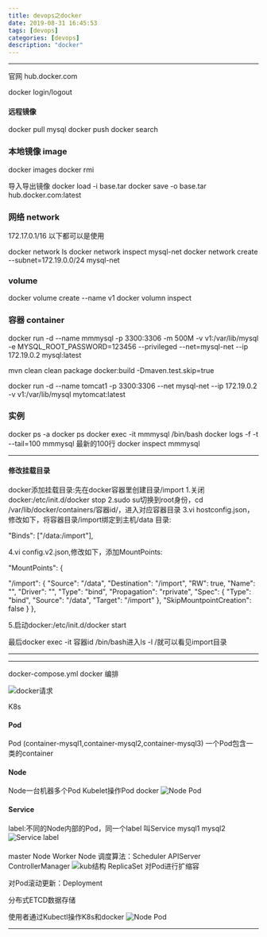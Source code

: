 ```yaml
---
title: devops之docker
date: 2019-08-31 16:45:53
tags: [devops]
categories: [devops]
description: "docker"
---
```




----------------------------------------

官网 hub.docker.com

docker login/logout

#### 远程镜像
docker pull mysql
docker push 
docker search 

###  本地镜像 image
docker images
docker rmi

导入导出镜像
docker load -i base.tar
docker save -o base.tar  hub.docker.com:latest

### 网络 network
172.17.0.1/16 以下都可以是使用

docker network ls
docker network inspect mysql-net
docker network create --subnet=172.19.0.0/24 mysql-net


### volume
docker volume create --name v1
docker volumn inspect
### 容器 container
docker run -d \--name mmmysql -p 3300:3306 -m 500M
-v v1:/var/lib/mysql -e MYSQL_ROOT_PASSWORD=123456 \--privileged \--net=mysql-net --ip 172.19.0.2 mysql:latest

mvn clean clean package docker:build -Dmaven.test.skip=true

docker run -d \--name tomcat1 -p 3300:3306 \--net mysql-net \--ip 172.19.0.2 -v v1:/var/lib/mysql mytomcat:latest
### 实例

docker ps -a
docker ps 
docker exec -it mmmysql /bin/bash
docker logs -f -t  --tail=100 mmmysql  最新的100行
docker inspect mmmysql



----------------------------------------------------------------------------

#### 修改挂载目录

docker添加挂载目录:先在docker容器里创建目录/import
1.关闭docker:/etc/init.d/docker stop
2.sudo su切换到root身份，cd /var/lib/docker/containers/容器id/，进入对应容器目录
3.vi hostconfig.json，修改如下，将容器目录/import绑定到主机/data 目录:

"Binds": ["/data:/import"],

4.vi config.v2.json,修改如下，添加MountPoints:

"MountPoints": {

"/import": {
            "Source": "/data",
            "Destination": "/import",
            "RW": true,
            "Name": "",
            "Driver": "",
            "Type": "bind",
            "Propagation": "rprivate",
            "Spec": {
                "Type": "bind",
                "Source": "/data",
                "Target": "/import"
            },
            "SkipMountpointCreation": false
        }
},  

5.启动docker:/etc/init.d/docker start

最后docker exec -it 容器id /bin/bash进入ls -l /就可以看见import目录


--------------------------------------------------------------



-----------------------------------------
docker-compose.yml docker 编排

![docker请求](devops之docker/docker.PNG)

K8s
#### Pod
Pod  (container-mysql1,container-mysql2,container-mysql3)
一个Pod包含一类的container
#### Node
Node一台机器多个Pod
Kubelet操作Pod
docker 
![Node Pod](devops之docker/Node.PNG)

#### Service
label:不同的Node内部的Pod，同一个label 叫Service
mysql1  mysql2
![Service label](devops之docker/Service.PNG)
#### 
master Node Worker Node 调度算法：Scheduler APIServer ControllerManager 
![kub结构](devops之docker/kub.PNG)
ReplicaSet 对Pod进行扩缩容

对Pod滚动更新：Deployment

分布式ETCD数据存储

使用者通过Kubectl操作K8s和docker
![Node Pod](devops之docker/useropera.PNG)


---------------------------------------
